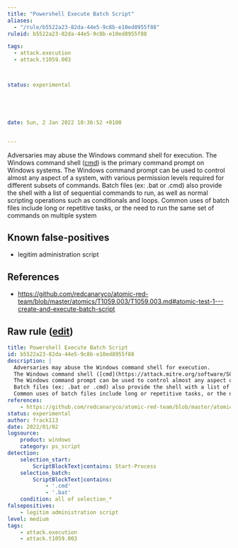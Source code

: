 ```yaml
---
title: "Powershell Execute Batch Script"
aliases:
  - "/rule/b5522a23-82da-44e5-9c8b-e10ed8955f88"
ruleid: b5522a23-82da-44e5-9c8b-e10ed8955f88

tags:
  - attack.execution
  - attack.t1059.003



status: experimental





date: Sun, 2 Jan 2022 10:36:52 +0100


---
```


Adversaries may abuse the Windows command shell for execution.
The Windows command shell ([cmd](https://attack.mitre.org/software/S0106)) is the primary command prompt on Windows systems.
The Windows command prompt can be used to control almost any aspect of a system, with various permission levels required for different subsets of commands.
Batch files (ex: .bat or .cmd) also provide the shell with a list of sequential commands to run, as well as normal scripting operations such as conditionals and loops.
Common uses of batch files include long or repetitive tasks, or the need to run the same set of commands on multiple system


<!--more-->


## Known false-positives

* legitim administration script



## References

* https://github.com/redcanaryco/atomic-red-team/blob/master/atomics/T1059.003/T1059.003.md#atomic-test-1---create-and-execute-batch-script


## Raw rule ([edit](https://github.com/SigmaHQ/sigma/edit/master/rules/windows/powershell/powershell_script/posh_ps_suspicious_execute_batch_script.yml))
```yaml
title: Powershell Execute Batch Script
id: b5522a23-82da-44e5-9c8b-e10ed8955f88
description: |
  Adversaries may abuse the Windows command shell for execution.
  The Windows command shell ([cmd](https://attack.mitre.org/software/S0106)) is the primary command prompt on Windows systems.
  The Windows command prompt can be used to control almost any aspect of a system, with various permission levels required for different subsets of commands.
  Batch files (ex: .bat or .cmd) also provide the shell with a list of sequential commands to run, as well as normal scripting operations such as conditionals and loops.
  Common uses of batch files include long or repetitive tasks, or the need to run the same set of commands on multiple system
references:
    - https://github.com/redcanaryco/atomic-red-team/blob/master/atomics/T1059.003/T1059.003.md#atomic-test-1---create-and-execute-batch-script
status: experimental
author: frack113
date: 2022/01/02
logsource:
    product: windows
    category: ps_script
detection:
    selection_start:
        ScriptBlockText|contains: Start-Process
    selection_batch:
        ScriptBlockText|contains: 
            - '.cmd' 
            - '.bat'
    condition: all of selection_*
falsepositives:
    - legitim administration script
level: medium
tags:
    - attack.execution
    - attack.t1059.003
```
